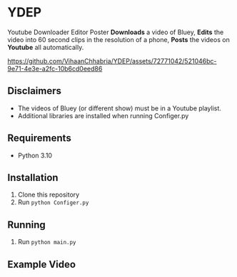 # YDEP
Youtube Downloader Editor Poster
**Downloads** a video of Bluey, **Edits** the video into 60 second clips in the resolution of a phone, **Posts** the videos on **Youtube** all automatically.


https://github.com/VihaanChhabria/YDEP/assets/72771042/521046bc-9e71-4e3e-a2fc-10b6cd0eed86

## Disclaimers

- The videos of Bluey (or different show) must be in a Youtube playlist.
- Additional libraries are installed when running Configer.py

## Requirements

- Python 3.10

## Installation

1. Clone this repository
2. Run `python Configer.py`

## Running
1. Run `python main.py`

## Example Video


